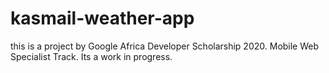 # kasmail-weather-app


this is a project by Google Africa Developer Scholarship 2020.
Mobile Web Specialist Track.
Its a work in progress.
